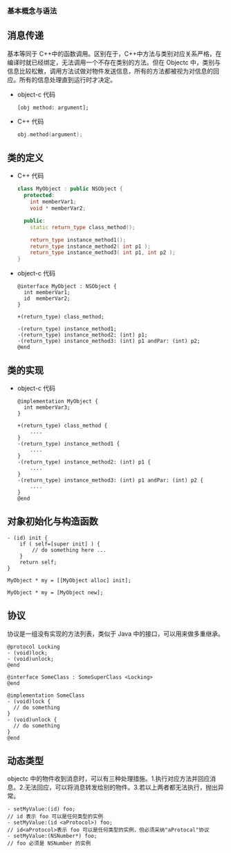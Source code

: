 ### 基本概念与语法

## 消息传递

基本等同于 C++中的函数调用。区别在于，C++中方法与类别对应关系严格，在编译时就已经绑定，无法调用一个不存在类别的方法。但在 Objectc 中，类别与信息比较松散，调用方法试做对物件发送信息，所有的方法都被视为对信息的回应。所有的信息处理直到运行时才决定。

- object-c 代码
  ```object-c
  [obj method: argument];
  ```
- C++ 代码
  ```c++
  obj.method(argument);
  ```

## 类的定义

- C++ 代码

  ```c++
  class MyObject : public NSObject {
    protected:
      int memberVar1;
      void * memberVar2;

    public:
      static return_type class_method();

      return_type instance_method1();
      return_type instance_method2( int p1 );
      return_type instance_method3( int p1, int p2 );
  }
  ```

- object-c 代码

  ```object-c
  @interface MyObject : NSObject {
    int memberVar1;
    id  memberVar2;
  }

  +(return_type) class_method;

  -(return_type) instance_method1;
  -(return_type) instance_method2: (int) p1;
  -(return_type) instance_method3: (int) p1 andPar: (int) p2;
  @end
  ```

## 类的实现

- object-c 代码

  ```object-c
  @implementation MyObject {
    int memberVar3;
  }

  +(return_type) class_method {
      ....
  }
  -(return_type) instance_method1 {
      ....
  }
  -(return_type) instance_method2: (int) p1 {
      ....
  }
  -(return_type) instance_method3: (int) p1 andPar: (int) p2 {
      ....
  }
  @end
  ```

## 对象初始化与构造函数

```object-c
- (id) init {
    if ( self=[super init] ) {
        // do something here ...
    }
    return self;
}

MyObject * my = [[MyObject alloc] init];

MyObject * my = [MyObject new];
```

## 协议

协议是一组没有实现的方法列表，类似于 Java 中的接口，可以用来做多重继承。

```object-c
@protocol Locking
- (void)lock;
- (void)unlock;
@end

@interface SomeClass : SomeSuperClass <Locking>
@end

@implementation SomeClass
- (void)lock {
  // do something
}
- (void)unlock {
  // do something
}
@end
```

## 动态类型

objectc 中的物件收到消息时，可以有三种处理措施。1.执行对应方法并回应消息。2.无法回应，可以将消息转发给别的物件。3.若以上两者都无法执行，抛出异常。

```object-c
- setMyValue:(id) foo;
// id 表示 foo 可以是任何类型的实例
- setMyValue:(id <aProtocol>) foo;
// id<aProtocol>表示 foo 可以是任何类型的实例，但必须采纳"aProtocal"协议
- setMyValue:(NSNumber*) foo;
// foo 必须是 NSNumber 的实例
```
